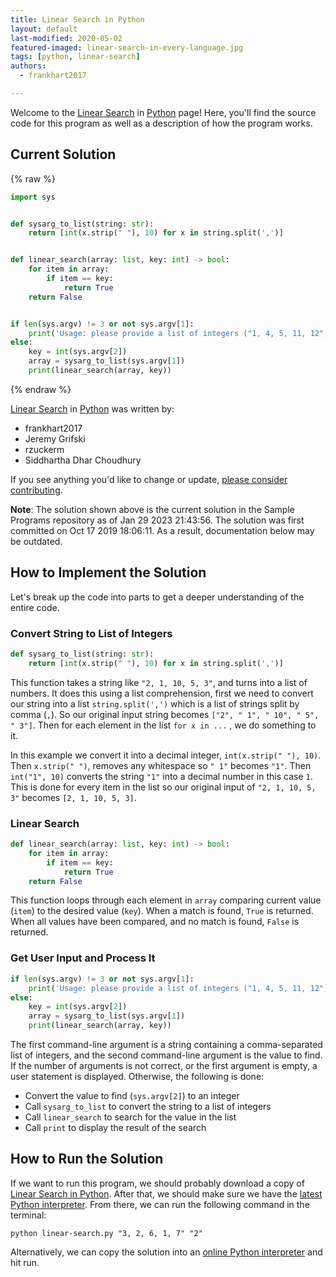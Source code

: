 ```yaml
---
title: Linear Search in Python
layout: default
last-modified: 2020-05-02
featured-imaged: linear-search-in-every-language.jpg
tags: [python, linear-search]
authors:
  - frankhart2017

---
```


Welcome to the [Linear Search](https://rzuckerm.github.io/sample-programs-website-copy/projects/linear-search) in [Python](https://rzuckerm.github.io/sample-programs-website-copy/languages/python) page! Here, you'll find the source code for this program as well as a description of how the program works.

## Current Solution

{% raw %}

```python
import sys


def sysarg_to_list(string: str):
    return [int(x.strip(" "), 10) for x in string.split(',')]


def linear_search(array: list, key: int) -> bool:
    for item in array:
        if item == key:
            return True
    return False


if len(sys.argv) != 3 or not sys.argv[1]:
    print('Usage: please provide a list of integers ("1, 4, 5, 11, 12") and the integer to find ("11")')
else:
    key = int(sys.argv[2])
    array = sysarg_to_list(sys.argv[1])
    print(linear_search(array, key))
```

{% endraw %}

[Linear Search](https://rzuckerm.github.io/sample-programs-website-copy/projects/linear-search) in [Python](https://rzuckerm.github.io/sample-programs-website-copy/languages/python) was written by:

- frankhart2017
- Jeremy Grifski
- rzuckerm
- Siddhartha Dhar Choudhury

If you see anything you'd like to change or update, [please consider contributing](https://github.com/TheRenegadeCoder/sample-programs).

**Note**: The solution shown above is the current solution in the Sample Programs repository as of Jan 29 2023 21:43:56. The solution was first committed on Oct 17 2019 18:06:11. As a result, documentation below may be outdated.

## How to Implement the Solution

Let's break up the code into parts to get a deeper understanding of the entire code.

### Convert String to List of Integers

```python
def sysarg_to_list(string: str):
    return [int(x.strip(" "), 10) for x in string.split(',')]
```

This function takes a string like `"2, 1, 10, 5, 3"`, and turns into a list of numbers.
It does this using a list comprehension, first we need to convert our string into a
list `string.split(',')` which is a list of strings split by comma (`,`). So our
original input string becomes `["2", " 1", " 10", " 5", " 3"]`.
Then for each element in the list `for x in ...` ,  we do something to it.

In this example we convert it into a decimal integer, `int(x.strip(" "), 10)`. Then `x.strip(" ")`,
removes any whitespace so `" 1"` becomes `"1"`. Then `int("1", 10)`
converts the string `"1"` into a decimal number in this case `1`. This is done
for every item in the list so our original input of `"2, 1, 10, 5, 3"` becomes `[2, 1, 10, 5, 3]`.

### Linear Search

```python
def linear_search(array: list, key: int) -> bool:
    for item in array:
        if item == key:
            return True
    return False
```

This function loops through each element in `array` comparing current value (`item`) to the
desired value (`key`). When a match is found, `True` is returned. When all values have been
compared, and no match is found, `False` is returned.

### Get User Input and Process It

```python
if len(sys.argv) != 3 or not sys.argv[1]:
    print('Usage: please provide a list of integers ("1, 4, 5, 11, 12") and the integer to find ("11")')
else:
    key = int(sys.argv[2])
    array = sysarg_to_list(sys.argv[1])
    print(linear_search(array, key))
```

The first command-line argument is a string containing a comma-separated list of integers, and the
second command-line argument is the value to find. If the number of arguments is not correct, or
the first argument is empty, a user statement is displayed. Otherwise, the following is done:

* Convert the value to find (`sys.argv[2]`) to an integer
* Call `sysarg_to_list` to convert the string to a list of integers
* Call `linear_search` to search for the value in the list
* Call `print` to display the result of the search


## How to Run the Solution

If we want to run this program, we should probably download a copy of [Linear Search in Python](https://github.com/TheRenegadeCoder/sample-programs/blob/main/archive/p/python/linear_search.py).
After that, we should make sure we have the [latest Python interpreter](https://www.python.org/downloads/).
From there, we can run the following command in the terminal:

```
python linear-search.py "3, 2, 6, 1, 7" "2"
```

Alternatively, we can copy the solution into an [online Python interpreter](https://www.online-python.com/) and hit run.
